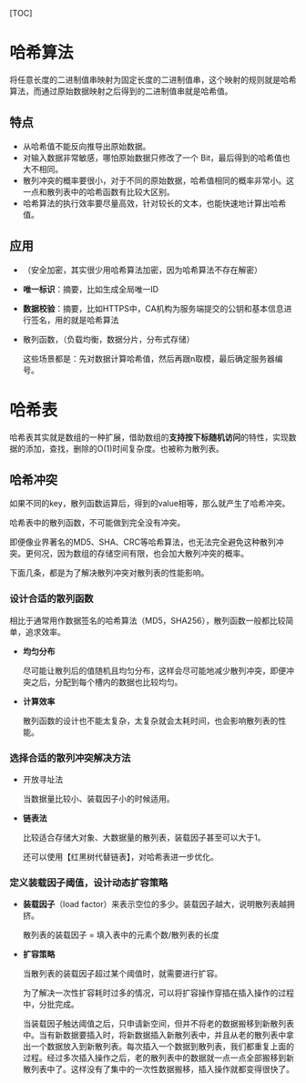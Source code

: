 [TOC]

# 哈希算法

将任意长度的二进制值串映射为固定长度的二进制值串，这个映射的规则就是哈希算法，而通过原始数据映射之后得到的二进制值串就是哈希值。

## 特点

- 从哈希值不能反向推导出原始数据。
- 对输入数据非常敏感，哪怕原始数据只修改了一个 Bit，最后得到的哈希值也大不相同。
- 散列冲突的概率要很小，对于不同的原始数据，哈希值相同的概率非常小。这一点和散列表中的哈希函数有比较大区别。
- 哈希算法的执行效率要尽量高效，针对较长的文本，也能快速地计算出哈希值。



## 应用

- （安全加密，其实很少用哈希算法加密，因为哈希算法不存在解密）

- **唯一标识**：摘要，比如生成全局唯一ID

- **数据校验**：摘要，比如HTTPS中，CA机构为服务端提交的公钥和基本信息进行签名，用的就是哈希算法

- 散列函数，（负载均衡，数据分片，分布式存储）

  这些场景都是：先对数据计算哈希值，然后再跟n取模，最后确定服务器编号。



# 哈希表

哈希表其实就是数组的一种扩展，借助数组的**支持按下标随机访问**的特性，实现数据的添加，查找，删除的O(1)时间复杂度。也被称为散列表。

## 哈希冲突

如果不同的key，散列函数运算后，得到的value相等，那么就产生了哈希冲突。

哈希表中的散列函数，不可能做到完全没有冲突。

即便像业界著名的MD5、SHA、CRC等哈希算法，也无法完全避免这种散列冲突。更何况，因为数组的存储空间有限，也会加大散列冲突的概率。

下面几条，都是为了解决散列冲突对散列表的性能影响。

### 设计合适的散列函数

相比于通常用作数据签名的哈希算法（MD5，SHA256），散列函数一般都比较简单，追求效率。

- **均匀分布**

  尽可能让散列后的值随机且均匀分布，这样会尽可能地减少散列冲突，即便冲突之后，分配到每个槽内的数据也比较均匀。

- **计算效率**

  散列函数的设计也不能太复杂，太复杂就会太耗时间，也会影响散列表的性能。

### 选择合适的散列冲突解决方法

- 开放寻址法

  当数据量比较小、装载因子小的时候适用。

- **链表法**

  比较适合存储大对象、大数据量的散列表，装载因子甚至可以大于1。

  还可以使用【红黑树代替链表】，对哈希表进一步优化。

### 定义装载因子阈值，设计动态扩容策略

- **装载因子**（load factor）来表示空位的多少。装载因子越大，说明散列表越拥挤。

  散列表的装载因子 = 填入表中的元素个数/散列表的长度

- **扩容策略**

  当散列表的装载因子超过某个阈值时，就需要进行扩容。

  为了解决一次性扩容耗时过多的情况，可以将扩容操作穿插在插入操作的过程中，分批完成。

  当装载因子触达阈值之后，只申请新空间，但并不将老的数据搬移到新散列表中。当有新数据要插入时，将新数据插入新散列表中，并且从老的散列表中拿出一个数据放入到新散列表。每次插入一个数据到散列表，我们都重复上面的过程。经过多次插入操作之后，老的散列表中的数据就一点一点全部搬移到新散列表中了。这样没有了集中的一次性数据搬移，插入操作就都变得很快了。

